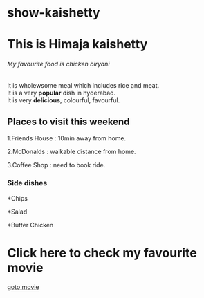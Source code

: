 # show-kaishetty
# This is Himaja kaishetty 
###### My favourite food is chicken biryani
It is wholewsome meal which includes rice and meat.<br>
It is a very **popular** dish in hyderabad.<br> It is very **delicious**, colourful, favourful.

Places to visit this weekend
---
1.Friends House : 10min away from home.

2.McDonalds : walkable distance from home.

3.Coffee Shop : need to book ride.

### Side dishes

*Chips

*Salad

*Butter Chicken

# Click here to check my favourite movie
[goto movie](C:\Users\S575197\Desktop\show-kaishetty\MyMovie.md)